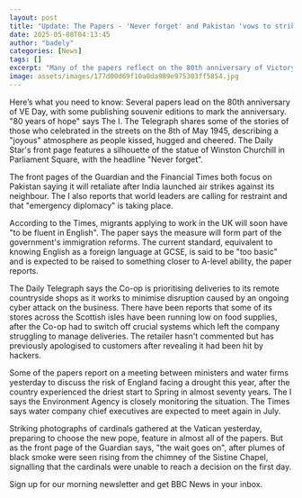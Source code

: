 ```yaml
---
layout: post
title: "Update: The Papers - 'Never forget' and Pakistan 'vows to strike back'"
date: 2025-05-08T04:13:45
author: "badely"
categories: [News]
tags: []
excerpt: "Many of the papers reflect on the 80th anniversary of Victory in Europe Day."
image: assets/images/177d00d69f10a0da989e975303ff5854.jpg
---
```


Here’s what you need to know: Several papers lead on the 80th anniversary of VE Day, with some publishing souvenir editions to mark the anniversary. "80 years of hope" says The I. The Telegraph shares some of the stories of those who celebrated in the streets on the 8th of May 1945, describing a "joyous" atmosphere as people kissed, hugged and cheered. The Daily Star's front page features a silhouette of the statue of Winston Churchill in Parliament Square, with the headline "Never forget".

The front pages of the Guardian and the Financial Times both focus on Pakistan saying it will retaliate after India launched air strikes against its neighbour. The I also reports that world leaders are calling for restraint and that "emergency diplomacy" is taking place.

According to the Times, migrants applying to work in the UK will soon have "to be fluent in English". The paper says the measure will form part of the government's immigration reforms. The current standard, equivalent to knowing English as a foreign language at GCSE, is said to be "too basic" and is expected to be raised to something closer to A-level ability, the paper reports. 

The Daily Telegraph says the Co-op is prioritising deliveries to its remote countryside shops as it works to minimise disruption caused by an ongoing cyber attack on the business. There have been reports that some of its stores across the Scottish isles have been running low on food supplies, after the Co-op had to switch off crucial systems which left the company struggling to manage deliveries. The retailer hasn't commented but has previously apologised to customers after revealing it had been hit by hackers.

Some of the papers report on a meeting between ministers and water firms yesterday to discuss the risk of England facing a drought this year, after the country experienced the driest start to Spring in almost seventy years. The I says the Environment Agency is closely monitoring the situation. The Times says water company chief executives are expected to meet again in July.

Striking photographs of cardinals gathered at the Vatican yesterday, preparing to choose the new pope, feature in almost all of the papers. But as the front page of the Guardian says, "the wait goes on", after plumes of black smoke were seen rising from the chimney of the Sistine Chapel, signalling that the cardinals were unable to reach a decision on the first day.

Sign up for our morning newsletter and get BBC News in your inbox.

